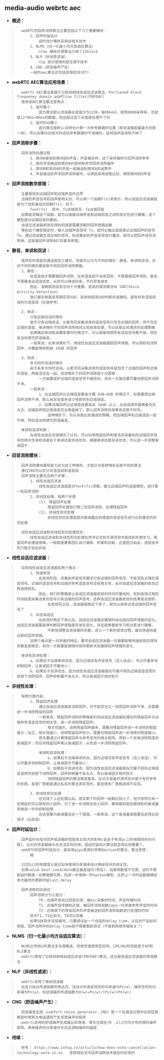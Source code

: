 ## media-audio webrtc aec
- **概述：**
>       webRTC的回声消除算法主要包括以下几个重要模块：
>           1、回声时延估计
>               延时估计模块采用自相关技术
>           2、NLMS（归一化最小均方自适应算法）
>               nlms 模块开源算法只用了12block
>           3、NLP（非线性滤波）
>               nlp 部分使用的是互相干技术
>           4、CNG（舒适噪声产生）
>           一般的aec算法还包括双端检测(DT)
>

- **webRTC AEC算法应用场景：**
>       webrtc AEC算法是属于分段快频域自适应滤波算法，Partioned block frequeney domain adaPtive filter(PBFDAF)
>       使用该AEC算法要注意两点：
>           1、延时要小
>               因为算法默认滤波器长度是分为12块，每块64点，按照8000采样率，也就是12*8ms=96ms的数据，而且超过这个长度是处理不了的
>           2、延时抖动要小
>               因为算法是默认10块也计算一次参考数据的位置（即滤波器能量最大的那一块），所以如果抖动很大的话找参考数据时不准确的，这样回声就消除不掉了
>
>

- **回声消除步骤：**
>       回声消除处理过程：
>           1、房间A接收到房间B的声音，声音被采样，这个采样被称为回声消除参考
>           2、随后声音被送到房间A的音响和声学回声消除器中
>           3、房间B和房间A的声音一起被送到房间A的话筒中
>           4、声音被送到声学回声消除器中，与原始采用进程比较，移除房间B的声音
>

- **回声消除数学原理：**
>       主要是找到远端回声和近端声音的边界
>       远端的声音信号和回声是相关的，可以用一个函数F(x)来表示，所以自适应滤波器就是为了找到最佳的函数F(x)，如下，
>           fe=F(fs)  其中，fs远端信号，fe远端回音
>       如果能求解这个函数，就可以根据远端声音和远端回音之间的相关性进行建模，这个模型是对远端回音的模拟。
>       自适应滤波器收敛后得到的就是需要求解的回声馈路函数
>       等到这个模型稳定时，输入远端声音信号 fs，就可以输出高度接近远端回声的信号 fe。通过滤波器生成反相的信号，和采集到的声音信号进行叠加，就可以把回声信号消除掉。这就是回声消除AEC的基本原理。
>

- **静音、单讲和双讲：**
>       虽然实时语音的通话是双工模式，但是可以分为不同的情形：静音、单讲和双讲。针对不同的情形要采取不同的回声消除策略。
>       1、静音：
>           在语音段才需要做回声消除，在非语音段不会有回声，不需要做回声消除，甚至不需要发送语音信息，从而可以降低码率，节约带宽成本
>           因此，准确探测语音活动十分重要。语音的探测算法叫 VAD(Voice Activity Detection）
>           我们是利用基音周期实现VAD，有效地提高VAD判断的准确性，避免将非语音段误判为语音段（仅做参考）
>
>       2、单讲：
>           只有远端说话的情形
>           由于只有远端说话，从麦克风采集进来的语音信号只包含远端的回声，而不包含近端的语音。单讲情形下的回声消除相对比较容易处理，可以采取比较激进的处理策略
>           如果确定单讲是高概率事件的情况下，可以直接地把所有语音信号都干掉，然后适当地填充舒适噪音。
>           一般来说，在单讲情形下，用线性自适应滤波器跟踪回声馈路，可以很好地消除回声，大概能够抑制掉 18dB 的回声
>
>       3、双讲：
>           多方同时说话的情形
>           由于有多方同时说话，从麦克风采集进来的语音信号就包含了远端的回声和近端的语音，两者混合在一起。双讲情形下的回声消除就十分困难：
>               一方面要保护近端的语音信号不被损伤，另外一方面还要尽量地把回声消除干净。
>           一般来说：
>               1、在远端回声比近端语音要高大概 6dB~8dB 的情况下，如果要把远端回声消除干净，那么肯定会或多或少地损伤到近端语音。
>               2、如果远端回声比近端语音要高出 18dB 以上，比如说扬声器离麦克风太近，远端回声把近端语音完全掩盖掉了，那么回声消除的效果肯定是不好的。
>                   这种情形下，可以采取比较激进的策略，把远端回声和近端语音一起干掉，然后适当地填充舒适噪音。
>
>       单讲和双讲判断：
>           在线性自适应滤波做完了以后，可以利用残留回声和麦克风采集到的远端回声信号的相关性来检测是处于单讲还是双讲状态。根据单讲还是双讲状态，可以进一步调整衰减因子
>

- **回音消除模块：**
>       回声消除模块要有能力区分这三种情形，才能针对各种情形采取不同的算法
>       通过VAD可以区分非语音段和语音段
>       回声消除主要包含两个步骤：
>           1、线性自适应滤波
>               线性自适应滤波就是对fe=F(fs)求解，建立远端回声的语音模型，进行第一轮回声消除
>           2、非线性处理，有两个步骤
>               (1)、残留回声处理
>                   残留回声处理进行第二轮回声消除，处理残留回声
>               (2)、非线性剪切处理
>                   非线性剪切处理就是对衰减量达到阈值的语音信号进行比较激进的剪切处理
>
>       线性自适应滤波和非线性剪切处理现状：
>           线性自适应滤波和非线性剪切处理在学术论文和开源项目中能找到东西学习。残留回声处理就很难，一般都是要靠团队自行摸索、积累和创新。正是因为如此，语音技术的门槛才如此的高
>

- **线性自适应滤波器：**
>       实现线性自适应滤波器有两个难点：
>           1、快速收敛
>               在收敛阶段，采集到声音信号要求只有远端的回声信号，不能混有近端的语音信号。近端的语音信号和远端的参考语音信号没有相关性，会对自适应滤波器的收敛过程造成扰乱。
>               因此，我们的策略是让自适应滤波器收敛的时间尽量地短，短到收敛过程的时间段里采集进来的信号只有远端的回声信号，这样自适应滤波器收敛的效果就会很好。
>                   在收敛好之后，滤波器就稳定下来了，就可以用来过滤远端的回声信号了
>           2、动态自适应
>               在收敛好稳定下来以后，自适应滤波器还要随时自动适应回声馈路的变化。自适应滤波器要能够判断回声馈路是否发生变化，并且能够重新学习和对其进行建模，
>                   不断地调整该滤波器的系数，进入一个新的收敛过程，最后快速地逼近新的回声馈路。
>           这两个难点是一对矛盾的特征，要求自适应滤波器一方面要能够快速收敛后保持系数高度稳定，另外一方面要能够随时保持更新状态跟踪回声馈路的变化
>
>       单讲和双讲处理：
>           a、如果处于远端单讲状态，因为近端没有声音信号（没人说话），可以尽量多地抑制回声，让衰减因子尽量地小；
>           b、如果处于双讲状态，因为线性自适应滤波器是在尽量不损伤近端语音音质的前提下消除回声，回声抑制量不会太大，所以衰减因子相对较大
>

- **非线性处理：**
>       有两方面内容，
>           1、残留回声处理
>               通过自适应滤波器来消除回声，并不能百分之一百把回声消除干净，还需要进一步消除残留的回声
>               一般来说，残留回声消除的策略是利用自适应滤波器处理后的残留回声与远端参考语音信号的相关性，进一步消除残留回声。
>                   相关性越大，说明残留回声越多，需要对残留回声进一步消除的程度越大；反之，相关性越小，说明残留回声较少，需要对残留回声进一步消除的程度越小。
>               首先要通过计算残留回声与参考信号的相关矩阵，得到一个反映消除程度的衰减因子；然后将残留回声乘以衰减因子，从而进一步消除残留回声。
>
>               单讲和双讲处理：
>                   a、如果处于远端单讲状态，因为近端没有声音信号（没人说话），可以尽量多地抑制回声，让衰减因子尽量地小；
>                   b、如果处于双讲状态，因为线性自适应滤波器是在尽量不损伤近端语音音质的前提下消除回声，回声抑制量不会太大，所以衰减因子相对较大
>                   消除残留回声的算法难度甚高。在论文或者开源项目中甚少有可参考的东西，各家厂商都是通过私有的算法来实现的，甚至很多厂商都选择不实现。
>
>           2、非线性剪切处理
>               在完成了上述处理以后，其实剩下的回声一般都比较小了，但不排除仍有一些残留的可以感知的小回声。为了进一步消除这些小回声，要根据前面处理得到的衰减量来做进一步的抑制处理
>               在这里要为衰减量设定一个阈值。一般来说，这个衰减量阈值要设定得比较保守（比较高）
>
>
>
>
>
>

- **回声时延估计：**
>       回声延时长短对回声抵消器的性能有比较大的影响(此处不考虑pc上的线程同步的问题)，过长的滤波器抽头也无法实际应用，因此时延估计算法就显得比较重要了。
>       webRTC的回声时延估计，是采用gips首席科学家Bastian的算法，算法思想：
>           略
>
>       32位bit的物理意义是近似地使用功率谱来统计两帧信号的相关性。
>       如果value_best_candidate接近最差延时(预设)，则表明数值不可靠，这时不更新延时数据；如果数据可靠，则进一步使用一阶markvo模型，比照上一次时延数据确定本次最终的更新时延last_delay
>
>       回声消除时间调试：
>           回声消除分为三部分：
>               T0：远端声音经过回音反馈，被mic采集的时间，声音传播时间
>               T1：远端声音传输到近端，被回声消除函数copy一份来做参考声音的时间
>               T2：近端录下的带有回声的声音被送到回声消除函数进行处理的时间
>           其中T1、T2比较大，T0可以忽略
>           如果SDK软件没有编号，只要调试出一个合适的delay time，以后的产品如何改版，回声消除中的delay time就不需要重新调试（不是和网络传输有关？）
>
>
>
>
>
>

- **NLMS（归一化最小均方自适应算法）：**
>       NLMS比传统LMS算法复杂度略高，但收敛速度明显加快。LMS/NLMS性能差于AP和RLS算法
>       webrtc使用了分段块频域自适应滤波(PBFDAF)算法，这也是自适应滤波器的常用算法
>
>
>

- **NLP（非线性滤波）：**
>       webrtc采用了维纳滤波器
>       此处只给出传递函数的表达式，设估计的语音信号的功率谱为Ps(w)，噪声信号的功率谱为Pn(w)，则滤波器的传递函数为H(w)=Ps(w)/(Ps(w)+Pn(w))
>
>
>
>
>

- **CNG（舒适噪声产生）：**
>       舒适噪音生成（comfort noise generator，CNG）是一个在通话过程中出现短暂静音时用来为电话通信产生背景噪声的程序
>       webrtc采用的舒适噪声生成器比较简单，首先生成在[0 ,1]上均匀分布的随机噪声矩阵，再用噪声的功率谱开方后去调制噪声的幅度
>
>
>
>
>
>
>

- **待续：**
>       参考： https://www.infoq.cn/article/how-does-echo-cancellation-technology-work-in-av   音视频社交中回声消除技术是如何实现的
>
>
>
>
>
>
>
>
>
>
>
>
>
>
>
